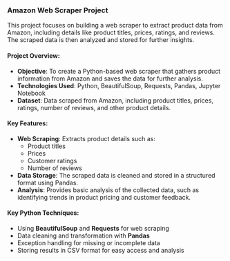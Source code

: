 ### **Amazon Web Scraper Project**

This project focuses on building a web scraper to extract product data from Amazon, including details like product titles, prices, ratings, and reviews. The scraped data is then analyzed and stored for further insights.

#### **Project Overview:**
- **Objective**: To create a Python-based web scraper that gathers product information from Amazon and saves the data for further analysis.
- **Technologies Used**: Python, BeautifulSoup, Requests, Pandas, Jupyter Notebook
- **Dataset**: Data scraped from Amazon, including product titles, prices, ratings, number of reviews, and other product details.

#### **Key Features:**
- **Web Scraping**: Extracts product details such as:
  - Product titles
  - Prices
  - Customer ratings
  - Number of reviews
- **Data Storage**: The scraped data is cleaned and stored in a structured format using Pandas.
- **Analysis**: Provides basic analysis of the collected data, such as identifying trends in product pricing and customer feedback.

#### **Key Python Techniques**:
- Using **BeautifulSoup** and **Requests** for web scraping
- Data cleaning and transformation with **Pandas**
- Exception handling for missing or incomplete data
- Storing results in CSV format for easy access and analysis
